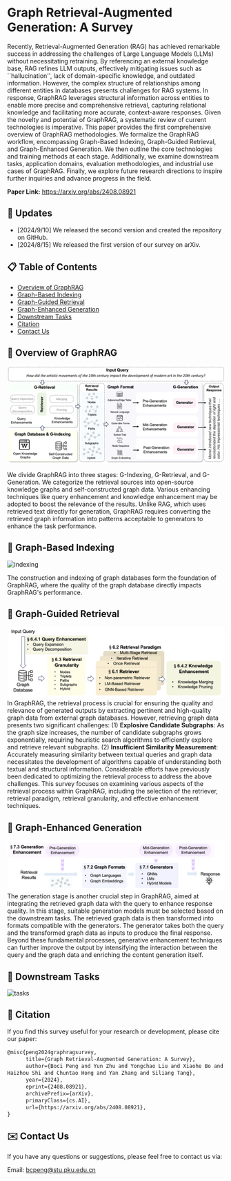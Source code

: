 # Graph Retrieval-Augmented Generation: A Survey

Recently, Retrieval-Augmented Generation (RAG) has achieved remarkable success in addressing the challenges of Large Language Models (LLMs) without necessitating retraining. By referencing an external knowledge base, RAG refines LLM outputs, effectively mitigating issues such as ``hallucination'', lack of domain-specific knowledge, and outdated information. However, the complex structure of relationships among different entities in databases presents challenges for RAG systems. In response, GraphRAG leverages structural information across entities to enable more precise and comprehensive retrieval, capturing relational knowledge and facilitating more accurate, context-aware responses. Given the novelty and potential of GraphRAG, a systematic review of current technologies is imperative. This paper provides the first comprehensive overview of GraphRAG methodologies. We formalize the GraphRAG workflow, encompassing Graph-Based Indexing, Graph-Guided Retrieval, and Graph-Enhanced Generation. We then outline the core technologies and training methods at each stage. Additionally, we examine downstream tasks, application domains, evaluation methodologies, and industrial use cases of GraphRAG. Finally, we explore future research directions to inspire further inquiries and advance progress in the field.

**Paper Link:** https://arxiv.org/abs/2408.08921

## 📆 Updates

- [2024/9/10] We released the second version and created the repository on GitHub.
- [2024/8/15] We released the first version of our survey on arXiv.

## 📋 Table of Contents

- [Overview of GraphRAG](#overview)
- [Graph-Based Indexing](#indexing)
- [Graph-Guided Retrieval](#retrieval)
- [Graph-Enhanced Generation](#generation)
- [Downstream Tasks](#tasks)
- [Citation](#citation)
- [Contact Us](#contact)

## <a name="overview">📕 Overview of GraphRAG

![ioverview](figure/overview.png)

We divide GraphRAG into three stages: G-Indexing, G-Retrieval, and G-Generation. We categorize the retrieval sources into open-source knowledge graphs and self-constructed graph data. Various enhancing techniques like query enhancement and knowledge enhancement may be adopted to boost the relevance of the results. Unlike RAG, which uses retrieved text directly for generation, GraphRAG requires converting the retrieved graph information into patterns acceptable to generators to enhance the task performance.

## <a name="indexing">📗 Graph-Based Indexing

![indexing](figure/indexing.png)

The construction and indexing of graph databases form the foundation of GraphRAG, where the quality of the graph database directly impacts GraphRAG's performance. 



## <a name="retrieval">📘 Graph-Guided Retrieval

![retrieval](figure/retrieval.png)
In GraphRAG, the retrieval process is crucial for ensuring the quality and relevance of generated outputs by extracting pertinent and high-quality graph data from external graph databases. However, retrieving graph data presents two significant challenges: (1) **Explosive Candidate Subgraphs**: As the graph size increases, the number of candidate subgraphs grows exponentially, requiring heuristic search algorithms to efficiently explore and retrieve relevant subgraphs. (2) **Insufficient Similarity Measurement**: Accurately measuring similarity between textual queries and graph data necessitates the development of algorithms capable of understanding both textual and structural information. Considerable efforts have previously been dedicated to optimizing the retrieval process to address the above challenges. This survey focuses on examining various aspects of the retrieval process within GraphRAG, including the selection of the retriever, retrieval paradigm, retrieval granularity, and effective enhancement techniques.


## <a name="generation">📙 Graph-Enhanced Generation

![generation](figure/generation.png)
The generation stage is another crucial step in GraphRAG, aimed at integrating the retrieved graph data with the query to enhance response quality. In this stage, suitable generation models must be selected based on the downstream tasks. The retrieved graph data is then transformed into formats compatible with the generators. The generator takes both the query and the transformed graph data as inputs to produce the final response. Beyond these fundamental processes, generative enhancement techniques can further improve the output by intensifying the interaction between the query and the graph data and enriching the content generation itself.


## <a name="tasks">🔎 Downstream Tasks

![tasks](figure/tasks.png)

## <a name="citation">🔗 Citation

If you find this survey useful for your research or development, please cite our paper:

```
@misc{peng2024graphragsurvey,
      title={Graph Retrieval-Augmented Generation: A Survey}, 
      author={Boci Peng and Yun Zhu and Yongchao Liu and Xiaohe Bo and Haizhou Shi and Chuntao Hong and Yan Zhang and Siliang Tang},
      year={2024},
      eprint={2408.08921},
      archivePrefix={arXiv},
      primaryClass={cs.AI},
      url={https://arxiv.org/abs/2408.08921}, 
}
```

## <a name="contact">✉️ Contact Us

If you have any questions or suggestions, please feel free to contact us via:

Email: bcpeng@stu.pku.edu.cn
